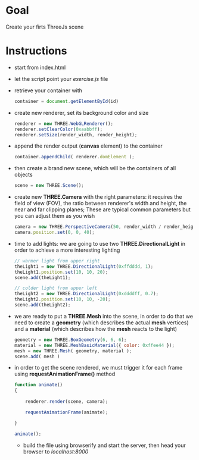 Goal
====
Create your firts ThreeJs scene

Instructions
============

+   start from index.html

+   let the script point your _exercise.js_ file

+   retrieve your container with

    ```javascript
    container = document.getElementById(id)
    ```

+   create new renderer, set its background color and size

    ```javascript
    renderer = new THREE.WebGLRenderer();
    renderer.setClearColor(0xaabbff);
    renderer.setSize(render_width, render_height);
	```

+   append the render output (__canvas__ element) to the container

    ```javascript
    container.appendChild( renderer.domElement );
    ```
    
+   then create a brand new scene, which will be the containers of all objects

	```javascript
    scene = new THREE.Scene();
    ```
    
+   create new __THREE.Camera__ with the right parameters: it requires the field of view (FOV), the ratio between renderer's width and height, the near and far clipping planes; These are typical common parameters but you can adjust them as you wish

    ```javascript
    camera = new THREE.PerspectiveCamera(50, render_width / render_height, 1, 1000);
    camera.position.set(0, 0, 40);
    ```

+   time to add lights: we are going to use two  __THREE.DirectionalLight__ in order to achieve a more interesting lighting

    ```javascript
    // warmer light from upper right
    theLight1 = new THREE.DirectionalLight(0xffdddd, 1);
    theLight1.position.set(10, 10, 20);
    scene.add(theLight1);
    
    // colder light from upper left
    theLight2 = new THREE.DirectionalLight(0xddddff, 0.7);
    theLight2.position.set(10, 10, -20);
    scene.add(theLight2);
    ```
    
+   we are ready to put a __THREE.Mesh__ into the scene, in order to do that we need to create a __geometry__ (which describes the actual __mesh__ vertices) and a __material__ (which describes how the __mesh__ reacts to the light)

    ```javascript
    geometry = new THREE.BoxGeometry(6, 6, 6);
    material = new THREE.MeshBasicMaterial({ color: 0xffee44 });
    mesh = new THREE.Mesh( geometry, material );
    scene.add( mesh )
    ```

+   in order to get the scene rendered, we must trigger it for each frame using __requestAnimationFrame()__ method

    ```javascript
    function animate()
    {
        
        renderer.render(scene, camera);

        requestAnimationFrame(animate);

    }

    animate();
    ```

    + build the file using browserify and start the server, then head your browser to _localhost:8000_
